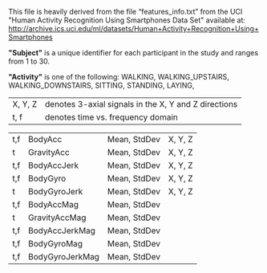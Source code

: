 This file is heavily derived from the file “features_info.txt” from the UCI "Human Activity Recognition Using Smartphones Data Set" available at:
http://archive.ics.uci.edu/ml/datasets/Human+Activity+Recognition+Using+Smartphones

**"Subject"** is a unique identifier for each participant in the study and ranges from 1 to 30.


**"Activity"** is one of the following:
 WALKING,
 WALKING_UPSTAIRS,
 WALKING_DOWNSTAIRS,
 SITTING,
 STANDING,
 LAYING,

| | |
| :-- | :-- |
| X, Y, Z | denotes 3-axial signals in the X, Y and Z directions |
| t, f | denotes time vs. frequency domain |


| | | | |
| :-- | :-- | :-- | :-- |
| t,f | BodyAcc | Mean, StdDev | X, Y, Z | 
| t | GravityAcc | Mean, StdDev | X, Y, Z |
| t,f | BodyAccJerk | Mean, StdDev | X, Y, Z |
| t,f | BodyGyro | Mean, StdDev | X, Y, Z |
| t | BodyGyroJerk | Mean, StdDev | X, Y, Z |
| t,f | BodyAccMag | Mean, StdDev | | 
| t | GravityAccMag | Mean, StdDev | | 
| t,f | BodyAccJerkMag | Mean, StdDev | |
| t,f | BodyGyroMag | Mean, StdDev | |
| t,f | BodyGyroJerkMag | Mean, StdDev | |
